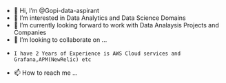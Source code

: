 - 👋 Hi, I’m @Gopi-data-aspirant
- 👀 I’m interested in Data Analytics and Data Science Domains
- 🌱 I’m currently looking forward to work with Data Analaysis Projects and Companies
- 💞️ I’m looking to collaborate on ...
-     I have 2 Years of Experience is AWS Cloud services and Grafana,APM(NewRelic) etc
- 📫 How to reach me ...

<!---
Gopi-data-aspirant/Gopi-data-aspirant is a ✨ special ✨ repository because its `README.md` (this file) appears on your GitHub profile.
You can click the Preview link to take a look at your changes.
--->

